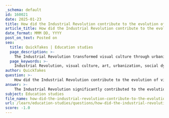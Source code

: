 ```yaml
---
_schema: default
id: 160021
date: 2025-01-23
title: How did the Industrial Revolution contribute to the evolution of visual culture?
article_title: How did the Industrial Revolution contribute to the evolution of visual culture?
date_format: MMM DD, YYYY
post_on_text: Posted on
seo:
  title: QuickTakes | Education studies
  page_description: >-
    The Industrial Revolution transformed visual culture through urbanization, technological advancements, mass production, and new social and political themes in art.
  page_keywords: >-
    Industrial Revolution, visual culture, art, urbanization, social dynamics, technology, photography, mass production, accessibility, class struggle, Realism, modernity, artistic movements, cultural production
author: QuickTakes
question: >-
    How did the Industrial Revolution contribute to the evolution of visual culture?
answer: >-
    The Industrial Revolution significantly contributed to the evolution of visual culture in several ways, fundamentally altering the relationship between art, society, and technology. Here are some key aspects of this transformation:\n\n1. **Urbanization and New Subject Matter**: The Industrial Revolution led to a massive migration of people from rural areas to urban centers in search of work in factories. This shift created new urban landscapes that artists began to explore. The rise of cities, factories, and the working class became prominent subjects in art, reflecting the changing social dynamics. Artists like Gustave Courbet and later the Impressionists captured the realities of urban life, labor, and the experiences of the working class.\n\n2. **Technological Advancements**: The period was marked by significant technological innovations, such as the steam engine and advancements in photography. These technologies not only changed the way art was produced but also influenced artistic techniques and styles. For instance, the invention of the camera allowed for new forms of visual representation, leading to movements like Impressionism, which sought to capture fleeting moments and the effects of light.\n\n3. **Mass Production and Accessibility**: The Industrial Revolution introduced mass production techniques, which made art more accessible to the general public. Reproductions of artworks became widely available, allowing a broader audience to engage with art. This democratization of art consumption contributed to the rise of new artistic movements that sought to connect with everyday people rather than just the elite.\n\n4. **Social and Political Commentary**: The social upheaval caused by the Industrial Revolution prompted artists to address contemporary issues such as class struggle, labor rights, and the impact of industrialization on the environment. Movements like Realism emerged as artists sought to depict the harsh realities of life for the working class, challenging the romanticized views of nature and society that had dominated earlier art.\n\n5. **Cultural Production and Identity**: The Industrial Revolution also influenced cultural production, leading to the emergence of new artistic identities and movements. As artists responded to the rapid changes in society, they began to explore themes of modernity, identity, and the human condition. This exploration laid the groundwork for later movements such as Expressionism and Modernism, which further pushed the boundaries of visual culture.\n\n6. **Art and Technology**: The relationship between art and technology became increasingly intertwined during this period. Artists began to experiment with new materials and techniques, reflecting the technological advancements of their time. This experimentation not only expanded the possibilities of artistic expression but also influenced the way art was perceived and understood in a rapidly changing world.\n\nIn summary, the Industrial Revolution was a catalyst for profound changes in visual culture, shaping the themes, techniques, and accessibility of art. It fostered a new relationship between artists and society, leading to the emergence of movements that reflected the complexities of modern life and the human experience.
subject: Education studies
file_name: how-did-the-industrial-revolution-contribute-to-the-evolution-of-visual-culture.md
url: /learn/education-studies/questions/how-did-the-industrial-revolution-contribute-to-the-evolution-of-visual-culture
score: -1.0
---
```


&nbsp;